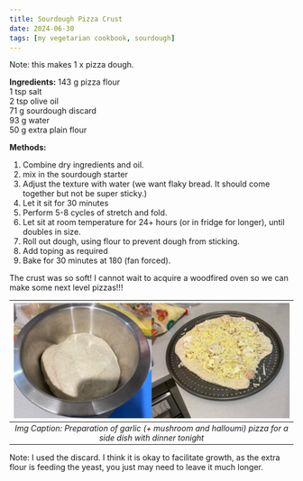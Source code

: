 ```yaml
--- 
title: Sourdough Pizza Crust
date: 2024-06-30
tags: [my vegetarian cookbook, sourdough]
---
```

Note: this makes 1 x pizza dough. 

**Ingredients:**
143 g pizza flour <br/>
1 tsp salt<br/>
2 tsp olive oil<br/>
71 g sourdough discard<br/>
93 g water<br/>
50 g extra plain flour <br/>

**Methods:**
1. Combine dry ingredients and oil.
2. mix in the sourdough starter
3. Adjust the texture with water (we want flaky bread. It should come together but not be super sticky.) 
4. Let it sit for 30 minutes
5. Perform 5-8 cycles of stretch and fold. 
6. Let sit at room temperature for 24+ hours (or in fridge for longer), until doubles in size.
7. Roll out dough, using flour to prevent dough from sticking. 
8. Add toping as required
9. Bake for 30 minutes at 180 (fan forced).

The crust was so soft! I cannot wait to acquire a woodfired oven so we can make some next level pizzas!!! 

|![](./img/pizza.jpeg)|
|:---:|
|*Img Caption: Preparation of garlic (+ mushroom and halloumi) pizza for a side dish with dinner tonight* |

Note: I used the discard. I think it is okay to facilitate growth, as the extra flour is feeding the yeast, you just may need to leave it much longer. 

